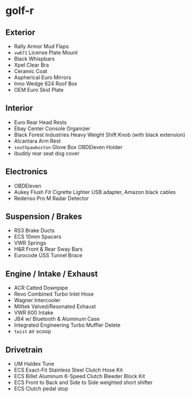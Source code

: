 # golf-r


## Exterior
- Rally Armor Mud Flaps
- `vw671` License Plate Mount
- Black Whispbars
- Xpel Clear Bra
- Ceramic Coat
- Aspherical Euro Mirrors
- Inno Wedge 624 Roof Box
- OEM Euro Skid Plate

## Interior
- Euro Rear Head Rests
- Ebay Center Console Organizer
- Black Forest Industries Heavy Weight Shift Knob (with black extension)
- Alcantara Arm Rest
- `southpawboston` Glove Box OBDEleven Holder
- ibuddy rear seat dog cover

## Electronics
- OBDEleven
- Aukey Flush Fit Cigrette Lighter USB adapter, Amazon black cables
- Redenso Pro M Radar Detector

## Suspension / Brakes
- RS3 Brake Ducts
- ECS 10mm Spacers
- VWR Springs
- H&R Front & Rear Sway Bars
- Eurocode ÜSS Tunnel Brace

## Engine / Intake / Exhaust
- ACR Catted Downpipe
- Revo Combined Turbo Inlet Hose
- Wagner Intercooler
- Milltek Valved/Resonated Exhaust
- VWR 600 Intake
- JB4 w/ Bluetooth & Aluminum Case
- Integrated Engineering Turbo Muffler Delete
- `twist` air scoop

## Drivetrain
- UM Haldex Tune
- ECS Exact-Fit Stainless Steel Clutch Hose Kit
- ECS Billet Aluminum 6-Speed Clutch Bleeder Block Kit
- ECS Front to Back and Side to Side weighted short shifter
- ECS Clutch pedal stop
